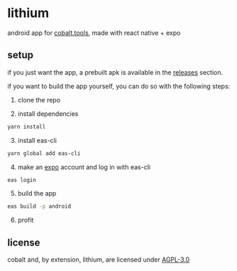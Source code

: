 # lithium

android app for [cobalt.tools](https://github.com/imputnet/cobalt), made with react native + expo

## setup

if you just want the app, a prebuilt apk is available in the [releases](https://github.com/sniiz/lithium/releases) section.

if you want to build the app yourself, you can do so with the following steps:

1. clone the repo

2. install dependencies

```sh
yarn install
```

3. install eas-cli

```sh
yarn global add eas-cli
```

4. make an [expo](https://expo.dev/) account and log in with eas-cli

```sh
eas login
```

5. build the app

```sh
eas build -p android
```

6. profit

## license

cobalt and, by extension, lithium, are licensed under [AGPL-3.0](https://www.gnu.org/licenses/agpl-3.0.en.html)
